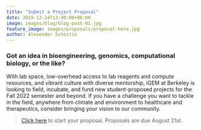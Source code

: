 ```yaml
---
title: "Submit a Project Proposal"
date: 2019-12-24T13:40:00+06:00
image: images/blog/blog-post-01.jpg
feature_image: images/proposals/proposal-hero.jpg
author: Alexender Schoitiz
---
```

### Got an idea in bioengineering, genomics, computational biology, or the like?

With lab space, low-overhead access to lab reagents and compute resources, and vibrant culture with diverse mentorship, iGEM at Berkeley is looking to field, incubate, and fund new student-proposed projects for the Fall 2022 semester and beyond. If you have a challenge you want to tackle in the field, anywhere from climate and environment to healthcare and therapeutics, consider bringing your vision to our community.

> [Click here](https://docs.google.com/document/d/1VeQEkzU3hwnEroIRoO_Et6tXeI2wC1ijLGaIsxKu59o/edit) to start your proposal. Proposals are due August 21st.

